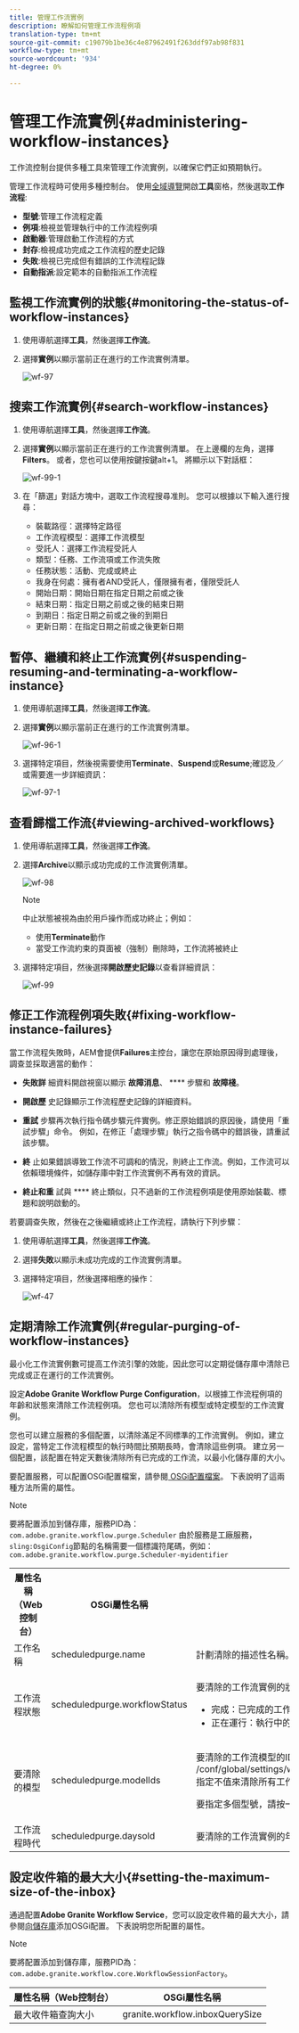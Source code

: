 ```yaml
---
title: 管理工作流實例
description: 瞭解如何管理工作流程例項
translation-type: tm+mt
source-git-commit: c19079b1be36c4e87962491f263ddf97ab98f831
workflow-type: tm+mt
source-wordcount: '934'
ht-degree: 0%

---
```



# 管理工作流實例{#administering-workflow-instances}

工作流控制台提供多種工具來管理工作流實例，以確保它們正如預期執行。

管理工作流程時可使用多種控制台。 使用[全域導覽](/help/sites-cloud/authoring/getting-started/basic-handling.md#global-navigation)開啟&#x200B;**工具**&#x200B;窗格，然後選取&#x200B;**工作流程**:

* **型號**:管理工作流程定義
* **例項**:檢視並管理執行中的工作流程例項
* **啟動器**:管理啟動工作流程的方式
* **封存**:檢視成功完成之工作流程的歷史記錄
* **失敗**:檢視已完成但有錯誤的工作流程記錄
* **自動指派**:設定範本的自動指派工作流程

## 監視工作流實例的狀態{#monitoring-the-status-of-workflow-instances}

1. 使用導航選擇&#x200B;**工具**，然後選擇&#x200B;**工作流**。
1. 選擇&#x200B;**實例**&#x200B;以顯示當前正在進行的工作流實例清單。

   ![wf-97](/help/sites-cloud/administering/assets/wf-97.png)


## 搜索工作流實例{#search-workflow-instances}

1. 使用導航選擇&#x200B;**工具**，然後選擇&#x200B;**工作流**。
1. 選擇&#x200B;**實例**&#x200B;以顯示當前正在進行的工作流實例清單。 在上邊欄的左角，選擇&#x200B;**Filters**。 或者，您也可以使用按鍵按鍵alt+1。 將顯示以下對話框：

   ![wf-99-1](/help/sites-cloud/administering/assets/wf-99-1.png)

1. 在「篩選」對話方塊中，選取工作流程搜尋准則。 您可以根據以下輸入進行搜尋：

   * 裝載路徑：選擇特定路徑
   * 工作流程模型：選擇工作流模型
   * 受託人：選擇工作流程受託人
   * 類型：任務、工作流項或工作流失敗
   * 任務狀態：活動、完成或終止
   * 我身在何處：擁有者AND受託人，僅限擁有者，僅限受託人
   * 開始日期：開始日期在指定日期之前或之後
   * 結束日期：指定日期之前或之後的結束日期
   * 到期日：指定日期之前或之後的到期日
   * 更新日期：在指定日期之前或之後更新日期

## 暫停、繼續和終止工作流實例{#suspending-resuming-and-terminating-a-workflow-instance}

1. 使用導航選擇&#x200B;**工具**，然後選擇&#x200B;**工作流**。
1. 選擇&#x200B;**實例**&#x200B;以顯示當前正在進行的工作流實例清單。

   ![wf-96-1](/help/sites-cloud/administering/assets/wf-96-1.png)

1. 選擇特定項目，然後視需要使用&#x200B;**Terminate**、**Suspend**&#x200B;或&#x200B;**Resume**;確認及／或需要進一步詳細資訊：

   ![wf-97-1](/help/sites-cloud/administering/assets/wf-97-1.png)

## 查看歸檔工作流{#viewing-archived-workflows}

1. 使用導航選擇&#x200B;**工具**，然後選擇&#x200B;**工作流**。

1. 選擇&#x200B;**Archive**&#x200B;以顯示成功完成的工作流實例清單。

   ![wf-98](/help/sites-cloud/administering/assets/wf-98.png)

   >[!NOTE]
   >中止狀態被視為由於用戶操作而成功終止；例如：
   >
   >* 使用&#x200B;**Terminate**&#x200B;動作
   >* 當受工作流約束的頁面被（強制）刪除時，工作流將被終止


1. 選擇特定項目，然後選擇&#x200B;**開啟歷史記錄**&#x200B;以查看詳細資訊：

   ![wf-99](/help/sites-cloud/administering/assets/wf-99.png)

## 修正工作流程例項失敗{#fixing-workflow-instance-failures}

當工作流程失敗時，AEM會提供&#x200B;**Failures**&#x200B;主控台，讓您在原始原因得到處理後，調查並採取適當的動作：

* **失敗詳**
細資料開啟視窗以顯示 
**故障消息**、 **** 步驟和 **故障棧**。

* **開啟歷**
史記錄顯示工作流程歷史記錄的詳細資料。

* **重試** 步驟再次執行指令碼步驟元件實例。修正原始錯誤的原因後，請使用「重試步驟」命令。 例如，在修正「處理步驟」執行之指令碼中的錯誤後，請重試該步驟。
* **終** 止如果錯誤導致工作流不可調和的情況，則終止工作流。例如，工作流可以依賴環境條件，如儲存庫中對工作流實例不再有效的資訊。
* **終止和重** 試與 **** 終止類似，只不過新的工作流程例項是使用原始裝載、標題和說明啟動的。

若要調查失敗，然後在之後繼續或終止工作流程，請執行下列步驟：

1. 使用導航選擇&#x200B;**工具**，然後選擇&#x200B;**工作流**。

1. 選擇&#x200B;**失敗**&#x200B;以顯示未成功完成的工作流實例清單。
1. 選擇特定項目，然後選擇相應的操作：

   ![wf-47](/help/sites-cloud/administering/assets/wf-47.png)

## 定期清除工作流實例{#regular-purging-of-workflow-instances}

最小化工作流實例數可提高工作流引擎的效能，因此您可以定期從儲存庫中清除已完成或正在運行的工作流實例。

設定&#x200B;**Adobe Granite Workflow Purge Configuration**，以根據工作流程例項的年齡和狀態來清除工作流程例項。 您也可以清除所有模型或特定模型的工作流實例。

您也可以建立服務的多個配置，以清除滿足不同標準的工作流實例。 例如，建立設定，當特定工作流程模型的執行時間比預期長時，會清除這些例項。 建立另一個配置，該配置在特定天數後清除所有已完成的工作流，以最小化儲存庫的大小。

要配置服務，可以配置OSGi配置檔案，請參閱[ OSGi配置檔案](/help/implementing/deploying/configuring-osgi.md)。 下表說明了這兩種方法所需的屬性。

>[!NOTE]
>要將配置添加到儲存庫，服務PID為：
>`com.adobe.granite.workflow.purge.Scheduler`
>由於服務是工廠服務，`sling:OsgiConfig`節點的名稱需要一個標識符尾碼，例如：
>`com.adobe.granite.workflow.purge.Scheduler-myidentifier`

<table>
 <tbody>
  <tr>
   <th>屬性名稱（Web控制台）</th>
   <th>OSGi屬性名稱</th>
   <th>說明</th>
  </tr>
  <tr>
   <td>工作名稱</td>
   <td>scheduledpurge.name</td>
   <td>計劃清除的描述性名稱。</td>
  </tr>
  <tr>
   <td>工作流程狀態</td>
   <td>scheduledpurge.workflowStatus</td>
   <td><p>要清除的工作流實例的狀態。 下列值有效：</p>
    <ul>
     <li>完成：已完成的工作流實例將被清除。</li>
     <li>正在運行：執行中的工作流程例項會被清除。</li>
    </ul> </td>
  </tr>
  <tr>
   <td>要清除的模型</td>
   <td>scheduledpurge.modelIds</td>
   <td><p>要清除的工作流模型的ID。 ID是模型節點的路徑，例如：<br /> /conf/global/settings/workflow/models/dam/update_asset/jcr:content/model<br />指定不值來清除所有工作流模型的實例。</p> <p>要指定多個型號，請按一下Web控制台中的+按鈕。 </p> </td>
  </tr>
  <tr>
   <td>工作流程時代</td>
   <td>scheduledpurge.daysold</td>
   <td>要清除的工作流實例的年齡（以天為單位）。</td>
  </tr>
 </tbody>
</table>

## 設定收件箱的最大大小{#setting-the-maximum-size-of-the-inbox}

通過配置&#x200B;**Adobe Granite Workflow Service**，您可以設定收件箱的最大大小，請參閱[向儲存庫](/help/implementing/deploying/configuring-osgi.md)添加OSGi配置。 下表說明您所配置的屬性。

>[!NOTE]
>要將配置添加到儲存庫，服務PID為：
>`com.adobe.granite.workflow.core.WorkflowSessionFactory`。

| 屬性名稱（Web控制台） | OSGi屬性名稱 |
|---|---|
| 最大收件箱查詢大小 | granite.workflow.inboxQuerySize |

